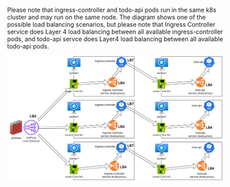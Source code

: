 Please note that ingress-controller and todo-api pods run in the same k8s cluster and may run on the same node. 
The diagram shows one of the possible load balancing scenarios, but please note that Ingress Controller service does Layer 4 load balancing between all available ingress-controller pods, and todo-api servce does Layer4 load balancing between all available todo-api pods.


![image.png](/.attachments/image-f1de53e7-a329-468e-94da-d6f8d82b2a94.png)